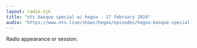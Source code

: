 ```yaml
---
layout: radio.njk
title: "nts basque special w/ hegoa - 17 february 2024"
audio: "https://www.nts.live/shows/hegoa/episodes/hegoa-basque-special-17th-february-2024"
---
```


Radio appearance or session.
